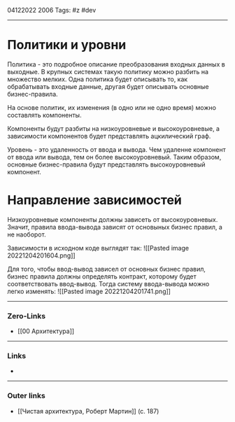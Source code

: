04122022 2006
Tags: #z #dev

---
# Политики и уровни

Политика - это подробное описание преобразования входных данных в выходные.
В крупных системах такую политику можно разбить на множество мелких. Одна политика будет описывать то, как обрабатывать входные данные, другая будет описывать основные бизнес-правила.

На основе политик, их изменения (в одно или не одно время) можно составлять компоненты.

Компоненты будут разбиты на низкоуровневые и высокоуровневые, а зависимости компонентов будет представлять ацкилический граф.

Уровень - это удаленность от ввода и вывода. Чем удаленне компонент от ввода или вывода, тем он более высокоуровневый. Таким образом, основные бизнес-правила будут представлять высокоуровневый компонент.

# Направление зависимостей

Низкоуровневые компоненты должны зависеть от высокоуровневых. Значит, правила ввода-вывода зависят от основыных бизнес правил, а не наоборот.

Зависимости в исходном коде выглядят так:
![[Pasted image 20221204201604.png]]

Для того, чтобы ввод-вывод зависел от основных бизнес правил, бизнес правила должны определять контракт, которому будет соответствовать ввод-вывод. Тогда систему ввода-вывода можно легко изменять:
![[Pasted image 20221204201741.png]]

---
### Zero-Links
- [[00 Архитектура]]

---
### Links
- 

---
### Outer links
- [[Чистая архитектура, Роберт Мартин]] (с. 187)